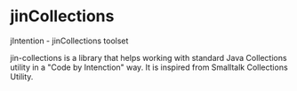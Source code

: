 jinCollections
==============

jIntention - jinCollections toolset

jin-collections is a library that helps working with standard Java Collections utility in a "Code by Intenction" way. 
It is inspired from Smalltalk Collections Utility.